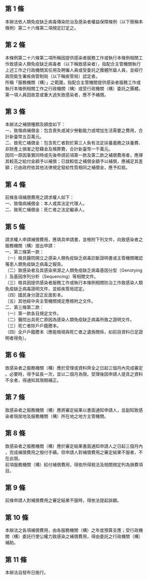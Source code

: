 第 1 條
-------
本辦法依人類免疫缺乏病毒傳染防治及感染者權益保障條例（以下簡稱本  
條例）第二十六條第二項規定訂定之。

第 2 條
-------
本條例第二十六條第二項所稱因提供感染者服務工作或執行本條例相關工  
作致感染人類免疫缺乏病毒者（以下稱致感染者），指配合主管機關執行  
上述工作之行政機關其任用及聘僱人員或受委託之團體所屬人員，並經行  
政院衛生署疾病管制局（以下稱疾管局）認定者。  
所稱「服務機關（構）」之範圍，指配合主管機關提供感染者服務工作或  
執行本條例相關工作之行政機關（構）或受行政機關（構）委託之團體。  
第一項人員因故意或重大過失致感染者，應不予補償。

第 3 條
-------
本辦法之補償種類及額度如下：  
一、致傷病補償金：包含喪失或減少勞動能力或增加生活需要之費用，合  
    計新臺幣五百萬元。  
二、致死亡補償金：包含死亡者對於第三人負有法定扶養義務之扶養費、  
    非財產上損害之慰藉金及殯葬費，合計新臺幣一千萬元。  
因同一原因事實同時或先後申請前項第一款及第二款之補償費用者，應擇  
其較高之給付金額予以補償；已就較低之補償金額予以補償，應補足其差  
額；已由政府依其他法律規定發給性質相同之補償金，應予扣抵。

第 4 條
-------
前條各項補償費用之請求權人如下：  
一、致傷病補償金：本人或其法定代理人。  
二、致死亡補償金：死亡者之法定繼承人。

第 5 條
-------
請求權人申請補償費用，應填具申請書，並檢附下列文件，向致感染者之  
服務機關（構）提出申請：  
一、第三條第一款：  
（一）檢具醫院開立之感染人類免疫缺乏病毒診斷證明書或主管機關確認  
      罹患人類免疫缺乏病毒之報告。  
（二）致感染者及其感染來源之人類免疫缺乏病毒基因分型（Genotying  
      ）及基因序列分析（Sequencing）等相關文件。  
（三）檢具因提供感染者服務工作或執行本條例相關防治工作致感染人類  
      免疫缺乏病毒證明文件，並經疾管局認定。  
（四）國民身分證正反面影本。  
（五）其他經中央主管機關規定應檢附之文件。  
二、第三條第二款：  
（一）第一款各目規定文件。  
（二）醫院出具死亡原因為感染人類免疫缺乏病毒所致之證明文件。  
（三）死亡者除戶戶籍謄本。  
（四）全戶戶籍謄本（應能檢視與死亡者之遺族關係，如前目資料已足證  
      明者得免）。

第 6 條
-------
致感染者之服務機關（構）應於受理或資料齊全之日起三個月內完成審定  
。必要時，得予延長一次，並以二個月為限。受理後因申請人提具之資料  
不全者，得通知其限期補正。

第 7 條
-------
致感染者之服務機關（構）應將審定結果以書面通知申請人，並副知致感  
染者現居地及服務機關（構）所在地之地方主管機關。

第 8 條
-------
致感染者之服務機關（構）應於審定結果書面通知申請人之日起三個月內  
，完成補償費用之撥付手續。但申請人對補償費用之審定結果不服者，不  
在此限。  
前項服務機關（構）給付補償費用，得依所得稅法及相關規定列為損費項  
目。

第 9 條
-------
前條申請人對補償費用之審定結果不服時，得依法提起訴願。

第 10 條
--------
本辦法之各項補償費用，由各服務機關（構）之年度預算支應；受行政機  
關（構）委託行使公權力致感染之補償費用，得由委託之行政機關（構）  
補助。

第 11 條
--------
本辦法自發布日施行。

